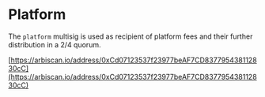 # Platform

The `platform` multisig is used as recipient of platform fees and their further distribution in a 2/4 quorum.

[https://arbiscan.io/address/0xCd07123537f23977beAF7CD837795438112830cC](https://arbiscan.io/address/0xCd07123537f23977beAF7CD837795438112830cC)
